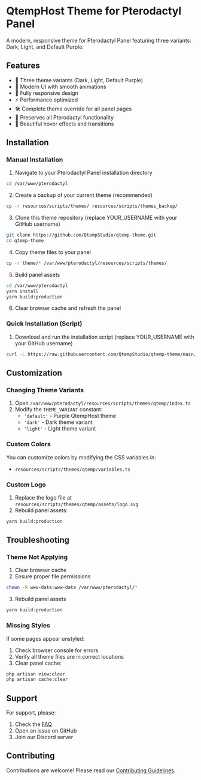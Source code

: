 # QtempHost Theme for Pterodactyl Panel

A modern, responsive theme for Pterodactyl Panel featuring three variants: Dark, Light, and Default Purple.

## Features

- 🎨 Three theme variants (Dark, Light, Default Purple)
- 🎯 Modern UI with smooth animations
- 📱 Fully responsive design
- ⚡ Performance optimized
- 🛠️ Complete theme override for all panel pages
- 🔄 Preserves all Pterodactyl functionality
- 🎉 Beautiful hover effects and transitions

## Installation

### Manual Installation

1. Navigate to your Pterodactyl Panel installation directory
```bash
cd /var/www/pterodactyl
```

2. Create a backup of your current theme (recommended)
```bash
cp -r resources/scripts/themes/ resources/scripts/themes_backup/
```

3. Clone this theme repository (replace YOUR_USERNAME with your GitHub username)
```bash
git clone https://github.com/QtempStudio/qtemp-theme.git
cd qtemp-theme
```

4. Copy theme files to your panel
```bash
cp -r theme/* /var/www/pterodactyl/resources/scripts/themes/
```

5. Build panel assets
```bash
cd /var/www/pterodactyl
yarn install
yarn build:production
```

6. Clear browser cache and refresh the panel

### Quick Installation (Script)

1. Download and run the installation script (replace YOUR_USERNAME with your GitHub username)
```bash
curl -L https://raw.githubusercontent.com/QtempStudio/qtemp-theme/main/install.sh | bash
```

## Customization

### Changing Theme Variants

1. Open `/var/www/pterodactyl/resources/scripts/themes/qtemp/index.ts`
2. Modify the `THEME_VARIANT` constant:
   - `'default'` - Purple QtempHost theme
   - `'dark'` - Dark theme variant
   - `'light'` - Light theme variant

### Custom Colors

You can customize colors by modifying the CSS variables in:
- `resources/scripts/themes/qtemp/variables.ts`

### Custom Logo

1. Replace the logo file at `resources/scripts/themes/qtemp/assets/logo.svg`
2. Rebuild panel assets:
```bash
yarn build:production
```

## Troubleshooting

### Theme Not Applying

1. Clear browser cache
2. Ensure proper file permissions
```bash
chown -R www-data:www-data /var/www/pterodactyl/*
```
3. Rebuild panel assets
```bash
yarn build:production
```

### Missing Styles

If some pages appear unstyled:
1. Check browser console for errors
2. Verify all theme files are in correct locations
3. Clear panel cache:
```bash
php artisan view:clear
php artisan cache:clear
```

## Support

For support, please:
1. Check the [FAQ](docs/FAQ.md)
2. Open an issue on GitHub
3. Join our Discord server

## Contributing

Contributions are welcome! Please read our [Contributing Guidelines](CONTRIBUTING.md). 
